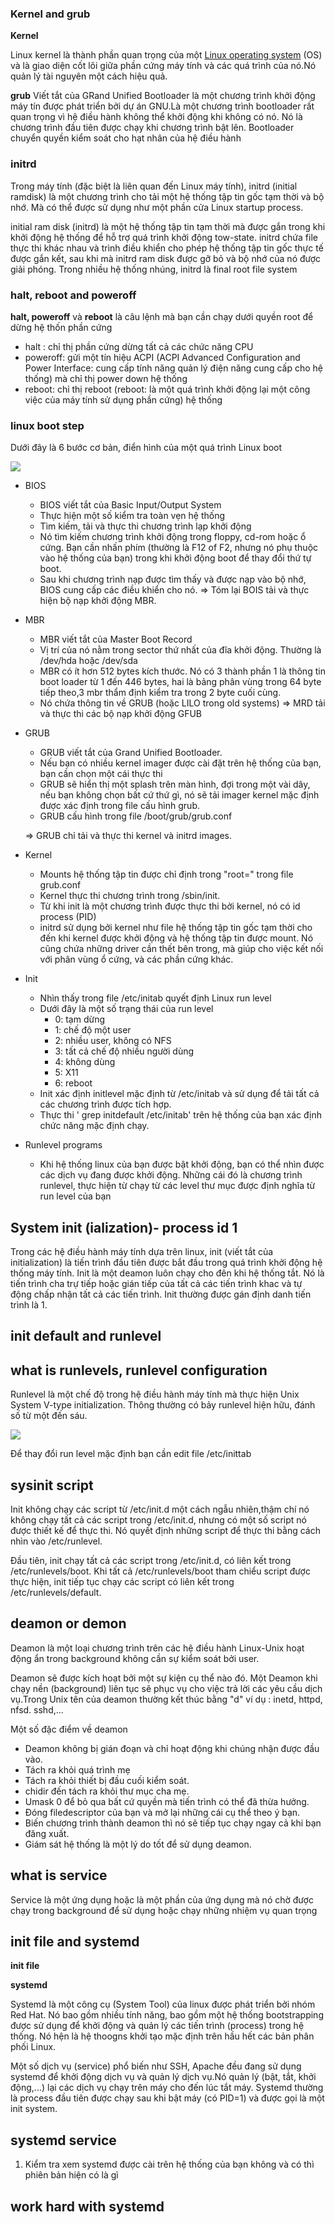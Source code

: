 ### Kernel and grub

**Kernel**

Linux kernel là thành phần quan trọng của một [Linux operating system](https://github.com/utnguyen153s2/Linux_Basic/blob/master/Linux%20operating%20system.md) (OS) và là giao diện cốt lõi giữa phần cứng máy tính và các quá trình của nó.Nó quản lý tài nguyên một cách hiệu quả.

**grub** Viết tắt của GRand Unified Bootloader là một chương trình khởi động máy tín được  phát triển bởi dự án GNU.Là một chương trình bootloader rất quan trọng vì hệ điều hành không thể khởi động khi không có nó. Nó là chương trình đầu tiên được chạy khi chương trình bật lên. Bootloader chuyển quyền kiểm soát cho hạt nhân của hệ điều hành


### initrd

Trong máy tính (đặc biệt là liên quan đến Linux máy tính), initrd (initial ramdisk) là một chương trình cho tải một hệ thống tập tin gốc tạm thời và bộ nhớ. Mà có thể được sử dụng như một phần cửa Linux startup process.

initial ram disk (initrd) là một hệ thống tập tin tạm thời mà được gắn trong khi khởi động hệ thống để hỗ trợ quá trình khởi động tow-state. initrd chứa file thực thi khác nhau và trình điều khiển cho phép hệ thống tập tin gốc thực tế được gắn kết, sau khi mà initrd ram disk được gỡ bỏ và bộ nhớ của nó được giải phóng. Trong nhiều hệ thống nhúng, initrd là final root file system

### halt, reboot and poweroff

**halt, poweroff** và **reboot** là câu lệnh mà bạn cần chạy dưới quyền root để dừng hệ thốn phần cứng
- halt : chỉ thị phần cứng dừng tất cả các chức năng CPU
- poweroff: gửi một tín hiệu ACPI (ACPI Advanced Configuration and Power Interface: cung cấp tính năng quản lý điện năng cung cấp cho hệ thống) mà chỉ thị power down hệ thống
- reboot: chỉ thị reboot (reboot: là một quá trình khởi động lại một công việc của máy tính sử dụng phần cứng) hệ thống

### linux boot step

Dưới đây là 6 bước cơ bản, điển hình của một quá trình Linux boot

<img src="https://i.imgur.com/KY0dIQj.jpg">

- BIOS
  - BIOS viết tắt của Basic Input/Output System
  - Thực hiện một số kiểm tra toàn vẹn hệ thống
  - Tìm kiếm, tải và thực thi chương trình lạp khởi động
  - Nó tìm kiếm chương trình khởi động trong floppy, cd-rom hoặc ổ cứng. Bạn cần nhấn phím (thường là F12 of F2, nhưng nó phụ thuộc vào hệ thống của bạn) trong khi khởi động boot để thay đổi thứ tự boot.
  - Sau khi chương trình nạp được tìm thấy và được nạp vào bộ nhớ, BIOS cung cấp các điều khiển cho nó.
  => Tóm lại BOIS tải và thực hiện bộ nạp khởi động MBR.

- MBR
  - MBR viết tắt của Master Boot Record
  - Vị trí của nó nằm trong sector thứ nhất của đĩa khởi động. Thường là /dev/hda hoặc /dev/sda
  - MBR có ít hơn 512 bytes kích thước. Nó có 3 thành phần 1 là thông tin boot loader từ 1 đến 446 bytes, hai là bảng phân vùng trong 64 byte tiếp theo,3 mbr thẩm định kiểm tra trong 2 byte cuối cùng.
  - Nó chứa thông tin về GRUB (hoặc LILO trong old systems)
  => MRD tải và thực thi các bộ nạp khởi động GFUB
- GRUB
  - GRUB viết tắt của Grand Unified Bootloader.
  - Nếu bạn có nhiều kernel imager được cài đặt trên hệ thống của bạn, bạn cần chọn một cái thực thi
  - GRUB sẽ hiển thị một splash trên màn hình, đợi trong một vài dây, nếu bạn không chọn bất cứ thứ gì, nó sẽ tải imager kernel mặc định được xác định trong file cấu hình grub.
  - GRUB cấu hình trong file /boot/grub/grub.conf 
  
  => GRUB chỉ tải và thực thi kernel và initrd images.
  
- Kernel
  -  Mounts hệ thống tập tin được chỉ định trong "root=" trong file grub.conf
  - Kernel thực thi chương trình trong /sbin/init.
  - Từ khi init là một chương trình được thực thi bởi kernel, nó có id process (PID) 
  - initrd sử dụng bởi kernel như file hệ thống tập tin gốc tạm thời cho đến khi kernel được khởi động và hệ thống tập tin được mount. Nó cũng chứa những driver cần thết bên trong, mà giúp cho việc kết nối với phân vùng ổ cứng, và các phần cứng khác.
  
- Init
  - Nhìn thấy trong file /etc/initab quyết định Linux run level
  - Dưới đây là một số trạng thái của run level
    - 0: tạm dừng
    - 1: chế độ một user
    - 2: nhiều user, không có NFS
    - 3: tất cả chế độ nhiều người dùng
    - 4: không dùng
    - 5: X11
    - 6: reboot
  - Init xác định initlevel mặc định từ /etc/initab và sử dụng để tải tất cả các chương trình được tích hợp.
  - Thực thi ' grep initdefault /etc/initab' trên hệ thống của bạn xác định chức năng mặc định chạy.

- Runlevel programs
  - Khi hệ thống linux của bạn được bật khởi động, bạn có thể nhìn được các dịch vụ đang được khởi động. Những cái đó là chương trình runlevel, thực hiện từ chạy từ các level thư mục được định nghĩa từ run level của bạn
  



## System init (ialization)- process id 1

Trong các hệ điều hành máy tính dựa trên linux, init (viết tắt của initialization) là tiến trình đầu tiên được bắt đầu trong quá trình khởi động hệ thống máy tính. Init là một deamon luôn chạy cho đên khi hệ thống tắt. Nó là tiến trình cha trự tiếp hoặc gián tiếp của tất cả các tiến trình khac và tự động chấp nhận tất cả các tiến trình. Init thường được gán định danh tiến trình là 1.

## init default and runlevel

## what is runlevels, runlevel configuration

Runlevel là một chế độ trong hệ điều hành máy tính mà thực hiện Unix System V-type initialization. Thông thường có bảy runlevel hiện hữu, đánh số từ một đến sáu.

<img src="https://i.imgur.com/skBJVJG.jpg">

Để thay đổi run level mặc định bạn cần edit file /etc/inittab 



## sysinit script

Init không chạy các script  từ /etc/init.d một cách ngẫu nhiên,thậm chí nó không chạy tất cả các script trong /etc/init.d, nhưng có một số script nó được thiết kế để thực thi. Nó quyết định những script để thực thi bằng cách nhìn vào /etc/runlevel.

Đầu tiên, init chạy tất cả các script trong /etc/init.d, có liên kết trong /etc/runlevels/boot.
Khi tất cả  /etc/runlevels/boot tham chiểu script được thực hiện, init tiếp tục chạy các script có liên kết trong /etc/runlevels/default.

## deamon or demon

Deamon là một loại chương trình trên các hệ điều hành Linux-Unix hoạt động ẩn trong background không cần sự kiểm soát bởi user.

Deamon sẽ được kích hoạt bởi một sự kiện cụ thể nào đó. Một Deamon khi chạy nền (background) liên tục sẽ phục vụ cho việc trả lời các yêu cầu dịch vụ.Trong Unix tên của deamon thường kết thúc bằng "d" ví dụ : inetd, httpd, nfsd. sshd,...

Một số đặc điểm về deamon
- Deamon không bị gián đoạn và chỉ hoạt động khi chúng nhận được đầu vào.
- Tách ra khỏi quá trình mẹ
- Tách ra khỏi thiết bị đầu cuối kiểm soát.
- chidir đến tách ra khỏi thư mục cha mẹ.
- Umask 0 để bỏ qua bất cứ quyền mà tiến trình có thể đã thừa hưởng.
- Đóng filedescriptor của bạn và mở lại  những cái cụ thể theo ý bạn.
- Biến chương trình thành deamon thì nó sẽ tiếp tục chạy ngay cả khi bạn đăng xuất.
- Giám sát hệ thống là một lý do tốt để sử dụng deamon.


## what is service

Service là một ứng dụng hoặc là một phần của ứng dụng mà nó chờ được chạy trong background để sử dụng hoặc chạy những nhiệm vụ quan trọng

## init file and systemd

**init file**

**systemd**

Systemd là một công cụ (System Tool) của linux được phát triển bởi nhóm Red Hat. Nó bao gồm nhiều tính năng, bao gồm một hệ thống bootstrapping được sử dụng để khởi động và quản lý các tiến trình (process) trong hệ thống. Nó hện là hệ thoogns khởi tạo mặc định trên hầu hết các bản phân phối Linux.

Một số dịch vụ (service) phổ biến như SSH, Apache đều đang sử dụng systemd để khởi động dịch vụ và quản lý dịch vụ.Nó quản lý (bật, tắt, khởi động,...) lại các dịch vụ  chạy trên máy cho đến lúc tắt máy. Systemd thường là process đầu tiên được chạy sau khi bật máy (có PID=1) và được gọi là một init system.

## systemd service

1. Kiểm tra xem systemd được cài trên hệ thống của bạn không và có thì phiên bản hiện có là gì






## work hard with systemd
